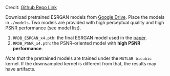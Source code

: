 Credit: [Github Repo Link](https://github.com/xinntao/ESRGAN)

Download pretrained ESRGAN models from [Google Drive](https://drive.google.com/drive/u/0/folders/17VYV_SoZZesU6mbxz2dMAIccSSlqLecY). Place the models in `./models`. Two models are provided with high perceptual quality and high PSNR performance (see model list).

1. `RRDB_ESRGAN_x4.pth`: the final ESRGAN model used in the [paper](https://arxiv.org/abs/1809.00219). 
2. `RRDB_PSNR_x4.pth`: the PSNR-oriented model with **high PSNR performance**.

*Note that* the pretrained models are trained under the `MATLAB bicubic` kernel. 
If the downsampled kernel is different from that, the results may have artifacts.
